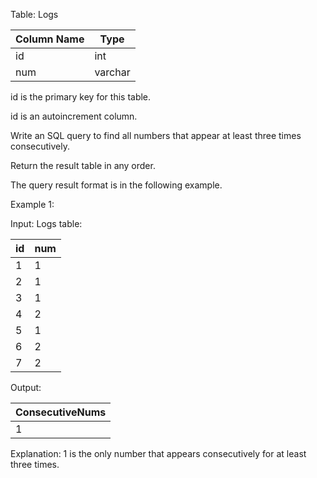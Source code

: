Table: Logs


| Column Name | Type    |
|-------------|---------|
| id          | int     |
| num         | varchar |

id is the primary key for this table.

id is an autoincrement column.
 

Write an SQL query to find all numbers that appear at least three times consecutively.

Return the result table in any order.

The query result format is in the following example.

 

Example 1:

Input: 
Logs table:

| id | num |
|----|-----|
| 1  | 1   |
| 2  | 1   |
| 3  | 1   |
| 4  | 2   |
| 5  | 1   |
| 6  | 2   |
| 7  | 2   |

Output: 

| ConsecutiveNums |
|-----------------|
| 1               |

Explanation: 1 is the only number that appears consecutively for at least three times.
